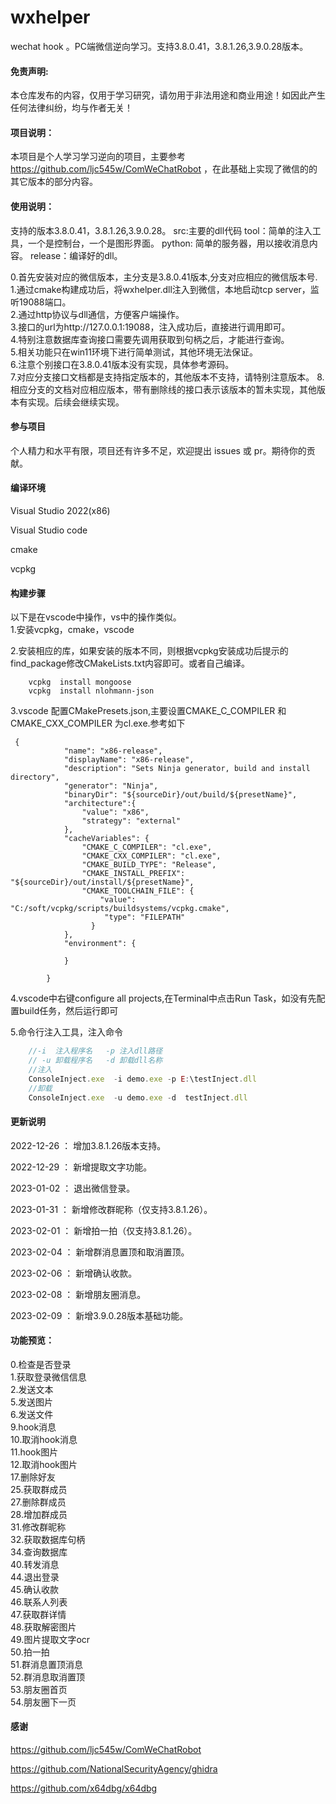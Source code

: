# wxhelper
wechat hook 。PC端微信逆向学习。支持3.8.0.41，3.8.1.26,3.9.0.28版本。
#### 免责声明:
本仓库发布的内容，仅用于学习研究，请勿用于非法用途和商业用途！如因此产生任何法律纠纷，均与作者无关！

#### 项目说明：
本项目是个人学习学习逆向的项目，主要参考   https://github.com/ljc545w/ComWeChatRobot ，在此基础上实现了微信的的其它版本的部分内容。

#### 使用说明：
支持的版本3.8.0.41，3.8.1.26,3.9.0.28。
src:主要的dll代码
tool：简单的注入工具，一个是控制台，一个是图形界面。
python: 简单的服务器，用以接收消息内容。
release：编译好的dll。

0.首先安装对应的微信版本，主分支是3.8.0.41版本,分支对应相应的微信版本号.    
1.通过cmake构建成功后，将wxhelper.dll注入到微信，本地启动tcp server，监听19088端口。  
2.通过http协议与dll通信，方便客户端操作。  
3.接口的url为http://127.0.0.1:19088，注入成功后，直接进行调用即可。  
4.特别注意数据库查询接口需要先调用获取到句柄之后，才能进行查询。  
5.相关功能只在win11环境下进行简单测试，其他环境无法保证。  
6.注意个别接口在3.8.0.41版本没有实现，具体参考源码。  
7.对应分支接口文档都是支持指定版本的，其他版本不支持，请特别注意版本。
8.相应分支的文档对应相应版本，带有删除线的接口表示该版本的暂未实现，其他版本有实现。后续会继续实现。

#### 参与项目
个人精力和水平有限，项目还有许多不足，欢迎提出 issues 或 pr。期待你的贡献。


#### 编译环境

Visual Studio 2022(x86)  

Visual Studio code   

cmake  

vcpkg
#### 构建步骤
以下是在vscode中操作，vs中的操作类似。  
1.安装vcpkg，cmake，vscode  

2.安装相应的库，如果安装的版本不同，则根据vcpkg安装成功后提示的find_package修改CMakeLists.txt内容即可。或者自己编译。
```
    vcpkg  install mongoose  
    vcpkg  install nlohmann-json
```
3.vscode 配置CMakePresets.json,主要设置CMAKE_C_COMPILER 和CMAKE_CXX_COMPILER 为cl.exe.参考如下
```
 {
            "name": "x86-release",
            "displayName": "x86-release",
            "description": "Sets Ninja generator, build and install directory",
            "generator": "Ninja",
            "binaryDir": "${sourceDir}/out/build/${presetName}",
            "architecture":{
                "value": "x86",
                "strategy": "external"
            },
            "cacheVariables": {
                "CMAKE_C_COMPILER": "cl.exe",
                "CMAKE_CXX_COMPILER": "cl.exe",
                "CMAKE_BUILD_TYPE": "Release",
                "CMAKE_INSTALL_PREFIX": "${sourceDir}/out/install/${presetName}",
                "CMAKE_TOOLCHAIN_FILE": {
                    "value": "C:/soft/vcpkg/scripts/buildsystems/vcpkg.cmake",
                     "type": "FILEPATH"
                  }
            },
            "environment": {

            }
          
        }
```
4.vscode中右键configure all  projects,在Terminal中点击Run Task，如没有先配置build任务，然后运行即可   

5.命令行注入工具，注入命令 
``` javascript
    //-i  注入程序名   -p 注入dll路径   
    // -u 卸载程序名   -d 卸载dll名称
    //注入  
    ConsoleInject.exe  -i demo.exe -p E:\testInject.dll
    //卸载 
    ConsoleInject.exe  -u demo.exe -d  testInject.dll
```

#### 更新说明
2022-12-26 ： 增加3.8.1.26版本支持。  

2022-12-29 ： 新增提取文字功能。  

2023-01-02 ： 退出微信登录。  

2023-01-31 ： 新增修改群昵称（仅支持3.8.1.26）。  

2023-02-01 ： 新增拍一拍（仅支持3.8.1.26）。  

2023-02-04 ： 新增群消息置顶和取消置顶。  

2023-02-06 ： 新增确认收款。  

2023-02-08 ： 新增朋友圈消息。  

2023-02-09 ： 新增3.9.0.28版本基础功能。

#### 功能预览：
0.检查是否登录    
1.获取登录微信信息    
2.发送文本    
5.发送图片     
6.发送文件  
9.hook消息  
10.取消hook消息  
11.hook图片    
12.取消hook图片  
17.删除好友  
25.获取群成员  
27.删除群成员  
28.增加群成员   
31.修改群昵称   
32.获取数据库句柄      
34.查询数据库  
40.转发消息        
44.退出登录    
45.确认收款     
46.联系人列表      
47.获取群详情   
48.获取解密图片    
49.图片提取文字ocr    
50.拍一拍  
51.群消息置顶消息    
52.群消息取消置顶    
53.朋友圈首页    
54.朋友圈下一页  


#### 感谢
https://github.com/ljc545w/ComWeChatRobot  

https://github.com/NationalSecurityAgency/ghidra  

https://github.com/x64dbg/x64dbg  
